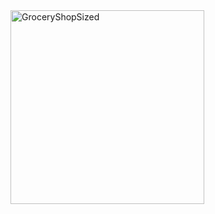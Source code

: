 <img width="310" alt="GroceryShopSized" src="https://github.com/EugeneMGitHub/GroceryShop/assets/139618529/8eaa5cba-980f-4735-a32e-a7cdc7377dc4">
